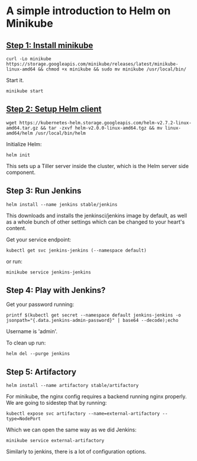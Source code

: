 # A simple introduction to Helm on Minikube

## [Step 1: Install minikube](https://github.com/kubernetes/minikube)

```
curl -Lo minikube https://storage.googleapis.com/minikube/releases/latest/minikube-linux-amd64 && chmod +x minikube && sudo mv minikube /usr/local/bin/
```

Start it. 
```
minikube start
```

## [Step 2: Setup Helm client](https://github.com/kubernetes/helm)

```
wget https://kubernetes-helm.storage.googleapis.com/helm-v2.7.2-linux-amd64.tar.gz && tar -zxvf helm-v2.0.0-linux-amd64.tgz && mv linux-amd64/helm /usr/local/bin/helm
```
Initialize Helm: 
```
helm init
```

This sets up a Tiller server inside the cluster, which is the Helm server side component. 

## Step 3: Run Jenkins
```
helm install --name jenkins stable/jenkins
```
This downloads and installs the jenkinsci/jenkins image by default, as well as a whole bunch of other settings which can be changed to your heart's content. 

Get your service endpoint:
```
kubectl get svc jenkins-jenkins (--namespace default)
```

or run: 

```
minikube service jenkins-jenkins 
```

## Step 4: Play with Jenkins? 
Get your password running: 
```
printf $(kubectl get secret --namespace default jenkins-jenkins -o jsonpath="{.data.jenkins-admin-password}" | base64 --decode);echo
```

Username is 'admin'.

To clean up run: 
```
helm del --purge jenkins
```

## Step 5: Artifactory
```
helm install --name artifactory stable/artifactory
```
For minikube, the nginx config requires a backend running nginx properly. We are going to sidestep that by running: 
```
kubectl expose svc artifactory --name=external-artifactory --type=NodePort 
```

Which we can open the same way as we did Jenkins: 
```
minikube service external-artifactory
```

Similarly to jenkins, there is a lot of configuration options. 
